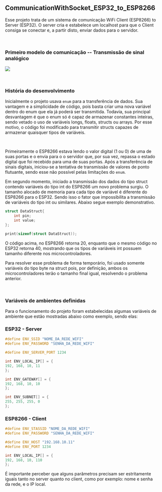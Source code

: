 ## CommunicationWithSocket_ESP32_to_ESP8266

Esse projeto trata de um sistema de comunicação WiFi Client (ESP8266) to Server (ESP32). O server cria e estabelece um localhost para que o Client consiga se conectar e, a partir disto, enviar dados para o servidor.

<br/>

### Primeiro modelo de comunicação -- Transmissão de sinal analógico
![](demo/wifiCommunicationWithSocket_ESP32_to_ESP8266.gif)

<br/>

### História do desenvolvimento

Inicialmente o projeto usava `enum` para a transferência de dados. Sua vantagem e a simplicidade de código, pois basta criar uma nova variável dentro do enum que ela já poderá ser transmitida. Todavia, sua principal desvantagem é que o enum só é capaz de armazenar constantes inteiras, sendo vetado o uso de variáveis longs, floats, structs ou arrays.
Por esse motivo, o código foi modificado para transmitir structs capazes de armazenar quaisquer tipos de variáveis.

<br/>

Primeiramente o ESP8266 estava lendo o valor digital (1 ou 0) de uma de suas portas e o envia para o o servidor que, por sua vez, repassa o estado digital que foi recebido para uma de suas portas.
Após a transferência de sinais digitais, iniciou-se a tentativa de transmissão de valores de ponto flutuante, sendo esse não possível pelas limitações do `enum`.

Em segundo momento, iniciado a transmissão dos dados do tipo struct contendo variáveis do tipo int do ESP8266 um novo problema surgiu. O tamanho alocado de memoria para cada tipo de variável é diferente do ESP8266 para o ESP32. Sendo isso o fator que impossibilita a transmissão de variáveis do tipo int ou similares. Abaixo segue exemplo demonstrativo.

```C
struct DataStruct{
    int pin;
    int value;
};

print(sizeof(struct DataStruct));
```


O código acima, no ESP8266 retorna 20, enquanto que o mesmo código no ESP32 retorna 40, mostrando que os tipos de variáveis int possuem tamanho diferente nos microcontroladores.

Para resolver esse problema de forma temporário, foi usado somente variáveis do tipo byte na struct pois, por definição, ambos os microcontroladores terão o tamanho final igual, resolvendo o problema anterior. 



<br/>

### Variáveis de ambientes definidas
Para o funcionamento do projeto foram estabelecidas algumas variáveis de ambiente que estão mostradas abaixo como exemplo, sendo elas:


### ESP32 - Server

```C
#define ENV_SSID "NOME_DA_REDE_WIFI" 
#define ENV_PASSWORD "SENHA_DA_REDE_WIFI"

#define ENV_SERVER_PORT 1234

int ENV_LOCAL_IP[] = {
192, 168, 10, 11
};

int ENV_GATEWAY[] = {
192, 168, 10, 10
};

int ENV_SUBNET[] = {
255, 255, 255, 0
};
```

### ESP8266 - Client

```C
#define ENV_STASSID "NOME_DA_REDE_WIFI"
#define ENV_PASSWORD "SENHA_DA_REDE_WIFI"

#define ENV_HOST "192.168.10.11"
#define ENV_PORT 1234

int ENV_LOCAL_IP[] = {
192, 168, 10, 110
};
```

É importante perceber que alguns parâmetros precisam ser estritamente iguais tanto no server quanto no client, como por exemplo: nome e senha da rede, e o IP local.

